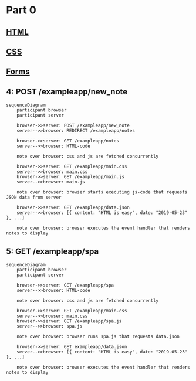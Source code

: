 # Part 0

## [HTML](https://developer.mozilla.org/en-US/docs/Learn/Getting_started_with_the_web/HTML_basics)

## [CSS](https://developer.mozilla.org/en-US/docs/Learn/Getting_started_with_the_web/CSS_basics)

## [Forms](https://developer.mozilla.org/en-US/docs/Learn/HTML/Forms/Your_first_HTML_form)

## 4: POST /exampleapp/new_note

```mermaid
sequenceDiagram
    participant browser
    participant server

    browser->>server: POST /exampleapp/new_note
    server-->>browser: REDIRECT /exampleapp/notes

    browser->>server: GET /exampleapp/notes
    server-->>browser: HTML-code

    note over browser: css and js are fetched concurrently

    browser->>server: GET /exampleapp/main.css
    server-->>browser: main.css
    browser->>server: GET /exampleapp/main.js
    server-->>browser: main.js

    note over browser: browser starts executing js-code that requests JSON data from server 

    browser->>server: GET /exampleapp/data.json
    server-->>browser: [{ content: "HTML is easy", date: "2019-05-23" }, ...]

    note over browser: browser executes the event handler that renders notes to display
```

## 5: GET /exampleapp/spa

```mermaid
sequenceDiagram
    participant browser
    participant server

    browser->>server: GET /exampleapp/spa
    server-->>browser: HTML-code

    note over browser: css and js are fetched concurrently

    browser->>server: GET /exampleapp/main.css
    server-->>browser: main.css
    browser->>server: GET /exampleapp/spa.js
    server-->>browser: spa.js

    note over browser: browser runs spa.js that requests data.json

    browser->>server: GET exampleapp/data.json
    server-->>browser: [{ content: "HTML is easy", date: "2019-05-23" }, ...]

    note over browser: browser executes the event handler that renders notes to display
```
